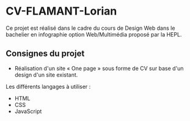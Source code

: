 # CV-FLAMANT-Lorian

Ce projet est réalisé dans le cadre du cours de Design Web dans le bachelier en infographie option Web/Multimédia proposé par la HEPL.

## **Consignes du projet**

- Réalisation d'un site « One page » sous forme de CV sur base d'un design d'un site existant.

Les différents langages à utiliser : 
- HTML
- CSS
- JavaScript
